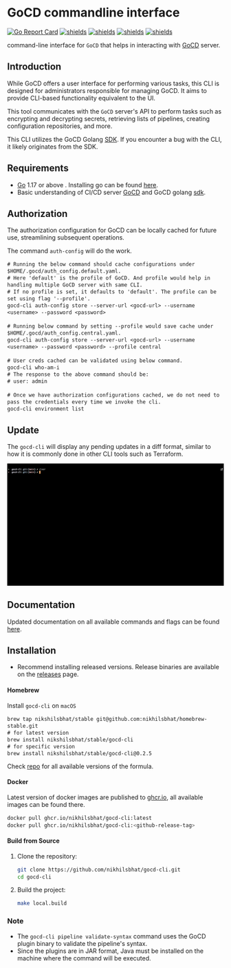 # GoCD commandline interface

[![Go Report Card](https://goreportcard.com/badge/github.com/nikhilsbhat/gocd-cli)](https://goreportcard.com/report/github.com/nikhilsbhat/gocd-cli)
[![shields](https://img.shields.io/badge/license-MIT-blue)](https://github.com/nikhilsbhat/gocd-cli/blob/main/LICENSE)
[![shields](https://godoc.org/github.com/nikhilsbhat/gocd-cli?status.svg)](https://godoc.org/github.com/nikhilsbhat/gocd-cli)
[![shields](https://img.shields.io/github/v/tag/nikhilsbhat/gocd-cli.svg)](https://github.com/nikhilsbhat/gocd-cli/tags)
[![shields](https://img.shields.io/github/downloads/nikhilsbhat/gocd-cli/total.svg)](https://github.com/nikhilsbhat/gocd-cli/releases)

command-line interface for `GoCD` that helps in interacting with [GoCD](https://www.gocd.org/) server.

## Introduction

While GoCD offers a user interface for performing various tasks, this CLI is designed for administrators responsible for managing GoCD.
It aims to provide CLI-based functionality equivalent to the UI.

This tool communicates with the `GoCD` server's API to perform tasks such as encrypting and decrypting secrets, retrieving lists of pipelines, creating configuration repositories, and more.

This CLI utilizes the GoCD Golang [SDK](https://github.com/nikhilsbhat/gocd-sdk-go). If you encounter a bug with the CLI, it likely originates from the SDK.

## Requirements

* [Go](https://golang.org/dl/) 1.17 or above . Installing go can be found [here](https://golang.org/doc/install).
* Basic understanding of CI/CD server [GoCD](https://www.gocd.org/) and GoCD golang [sdk](https://github.com/nikhilsbhat/gocd-sdk-go).

## Authorization

The authorization configuration for GoCD can be locally cached for future use, streamlining subsequent operations.

The command `auth-config` will do the work.

```shell
# Running the below command should cache configurations under $HOME/.gocd/auth_config.default.yaml.
# Here 'default' is the profile of GoCD. And profile would help in handling multiple GoCD server with same CLI.
# If no profile is set, it defaults to 'default'. The profile can be set using flag '--profile'.
gocd-cli auth-config store --server-url <gocd-url> --username <username> --password <password>

# Running below command by setting --profile would save cache under $HOME/.gocd/auth_config.central.yaml.
gocd-cli auth-config store --server-url <gocd-url> --username <username> --password <password> --profile central

# User creds cached can be validated using below command.
gocd-cli who-am-i
# The response to the above command should be:
# user: admin

# Once we have authorization configurations cached, we do not need to pass the credentials every time we invoke the cli.
gocd-cli environment list
```

## Update

The `gocd-cli` will display any pending updates in a diff format, similar to how it is commonly done in other CLI tools such as Terraform.

![update](assets/gocd-cli-update-feature.gif)

## Documentation

Updated documentation on all available commands and flags can be found [here](https://github.com/nikhilsbhat/gocd-cli/blob/main/docs/doc/gocd-cli.md).

## Installation

* Recommend installing released versions. Release binaries are available on the [releases](https://github.com/nikhilsbhat/gocd-cli/releases) page.

#### Homebrew

Install `gocd-cli` on `macOS`

```shell
brew tap nikshilsbhat/stable git@github.com:nikhilsbhat/homebrew-stable.git
# for latest version
brew install nikshilsbhat/stable/gocd-cli
# for specific version
brew install nikshilsbhat/stable/gocd-cli@0.2.5
```

Check [repo](https://github.com/nikhilsbhat/homebrew-stable) for all available versions of the formula.

#### Docker

Latest version of docker images are published to [ghcr.io](https://github.com/nikhilsbhat/gocd-cli/pkgs/container/gocd-cli), all available images can be found there. </br>

```bash
docker pull ghcr.io/nikhilsbhat/gocd-cli:latest
docker pull ghcr.io/nikhilsbhat/gocd-cli:<github-release-tag>
```

#### Build from Source

1. Clone the repository:
    ```sh
    git clone https://github.com/nikhilsbhat/gocd-cli.git
    cd gocd-cli
    ```
2. Build the project:
    ```sh
    make local.build
    ```

### Note

* The `gocd-cli pipeline validate-syntax` command uses the GoCD plugin binary to validate the pipeline's syntax.
* Since the plugins are in JAR format, Java must be installed on the machine where the command will be executed.

